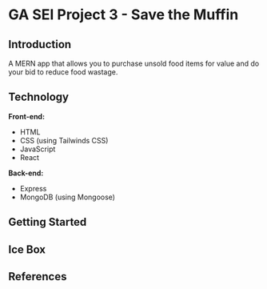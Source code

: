 # GA SEI Project 3 - Save the Muffin

## Introduction

A MERN app that allows you to purchase unsold food items for value and do your bid to reduce food wastage.

## Technology

**Front-end:**

- HTML
- CSS (using Tailwinds CSS)
- JavaScript
- React

**Back-end:**

- Express
- MongoDB (using Mongoose)

## Getting Started

## Ice Box

## References
